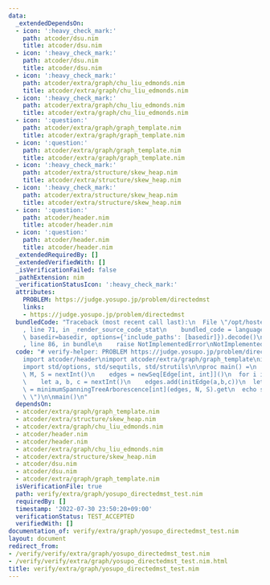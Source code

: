 ```yaml
---
data:
  _extendedDependsOn:
  - icon: ':heavy_check_mark:'
    path: atcoder/dsu.nim
    title: atcoder/dsu.nim
  - icon: ':heavy_check_mark:'
    path: atcoder/dsu.nim
    title: atcoder/dsu.nim
  - icon: ':heavy_check_mark:'
    path: atcoder/extra/graph/chu_liu_edmonds.nim
    title: atcoder/extra/graph/chu_liu_edmonds.nim
  - icon: ':heavy_check_mark:'
    path: atcoder/extra/graph/chu_liu_edmonds.nim
    title: atcoder/extra/graph/chu_liu_edmonds.nim
  - icon: ':question:'
    path: atcoder/extra/graph/graph_template.nim
    title: atcoder/extra/graph/graph_template.nim
  - icon: ':question:'
    path: atcoder/extra/graph/graph_template.nim
    title: atcoder/extra/graph/graph_template.nim
  - icon: ':heavy_check_mark:'
    path: atcoder/extra/structure/skew_heap.nim
    title: atcoder/extra/structure/skew_heap.nim
  - icon: ':heavy_check_mark:'
    path: atcoder/extra/structure/skew_heap.nim
    title: atcoder/extra/structure/skew_heap.nim
  - icon: ':question:'
    path: atcoder/header.nim
    title: atcoder/header.nim
  - icon: ':question:'
    path: atcoder/header.nim
    title: atcoder/header.nim
  _extendedRequiredBy: []
  _extendedVerifiedWith: []
  _isVerificationFailed: false
  _pathExtension: nim
  _verificationStatusIcon: ':heavy_check_mark:'
  attributes:
    PROBLEM: https://judge.yosupo.jp/problem/directedmst
    links:
    - https://judge.yosupo.jp/problem/directedmst
  bundledCode: "Traceback (most recent call last):\n  File \"/opt/hostedtoolcache/Python/3.10.6/x64/lib/python3.10/site-packages/onlinejudge_verify/documentation/build.py\"\
    , line 71, in _render_source_code_stat\n    bundled_code = language.bundle(stat.path,\
    \ basedir=basedir, options={'include_paths': [basedir]}).decode()\n  File \"/opt/hostedtoolcache/Python/3.10.6/x64/lib/python3.10/site-packages/onlinejudge_verify/languages/nim.py\"\
    , line 86, in bundle\n    raise NotImplementedError\nNotImplementedError\n"
  code: "# verify-helper: PROBLEM https://judge.yosupo.jp/problem/directedmst\n\n\
    import atcoder/header\nimport atcoder/extra/graph/graph_template\nimport atcoder/extra/graph/chu_liu_edmonds\n\
    import std/options, std/sequtils, std/strutils\n\nproc main() =\n  var\n    N,\
    \ M, S = nextInt()\n    edges = newSeq[Edge[int, int]]()\n  for i in 0..<M:\n\
    \    let a, b, c = nextInt()\n    edges.add(initEdge(a,b,c))\n  let (s, parent)\
    \ = minimumSpanningTreeArborescence[int](edges, N, S).get\n  echo s\n  echo parent.mapIt($it).join(\"\
    \ \")\n\nmain()\n"
  dependsOn:
  - atcoder/extra/graph/graph_template.nim
  - atcoder/extra/structure/skew_heap.nim
  - atcoder/extra/graph/chu_liu_edmonds.nim
  - atcoder/header.nim
  - atcoder/header.nim
  - atcoder/extra/graph/chu_liu_edmonds.nim
  - atcoder/extra/structure/skew_heap.nim
  - atcoder/dsu.nim
  - atcoder/dsu.nim
  - atcoder/extra/graph/graph_template.nim
  isVerificationFile: true
  path: verify/extra/graph/yosupo_directedmst_test.nim
  requiredBy: []
  timestamp: '2022-07-30 23:50:20+09:00'
  verificationStatus: TEST_ACCEPTED
  verifiedWith: []
documentation_of: verify/extra/graph/yosupo_directedmst_test.nim
layout: document
redirect_from:
- /verify/verify/extra/graph/yosupo_directedmst_test.nim
- /verify/verify/extra/graph/yosupo_directedmst_test.nim.html
title: verify/extra/graph/yosupo_directedmst_test.nim
---
```

